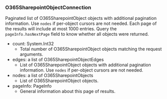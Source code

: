 ### O365SharepointObjectConnection
Paginated list of O365SharepointObject objects with additional pagination information. Use `nodes` if per-object cursors are not needed. Each page of the results will include at most 1000 entries. Query the `pageInfo.hasNextPage` field to know whether all objects were returned.

- count: System.Int32
  - Total number of O365SharepointObject objects matching the request arguments.
- edges: a list of O365SharepointObjectEdges
  - List of O365SharepointObject objects with additional pagination information. Use `nodes` if per-object cursors are not needed.
- nodes: a list of O365SharepointObjects
  - List of O365SharepointObject objects.
- pageInfo: PageInfo
  - General information about this page of results.
